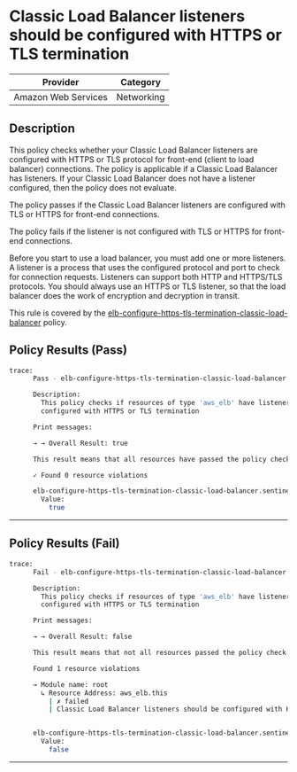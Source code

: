 # Classic Load Balancer listeners should be configured with HTTPS or TLS termination

| Provider            | Category     |
|---------------------|--------------|
| Amazon Web Services | Networking   |

## Description

This policy checks whether your Classic Load Balancer listeners are configured with HTTPS or TLS protocol for front-end (client to load balancer) connections. The policy is applicable if a Classic Load Balancer has listeners. If your Classic Load Balancer does not have a listener configured, then the policy does not evaluate.

The policy passes if the Classic Load Balancer listeners are configured with TLS or HTTPS for front-end connections.

The policy fails if the listener is not configured with TLS or HTTPS for front-end connections.

Before you start to use a load balancer, you must add one or more listeners. A listener is a process that uses the configured protocol and port to check for connection requests. Listeners can support both HTTP and HTTPS/TLS protocols. You should always use an HTTPS or TLS listener, so that the load balancer does the work of encryption and decryption in transit.

This rule is covered by the [elb-configure-https-tls-termination-classic-load-balancer](../../policies/elb-configure-https-tls-termination-classic-load-balancer.sentinel) policy.

## Policy Results (Pass)
```bash
trace:
      Pass - elb-configure-https-tls-termination-classic-load-balancer.sentinel

      Description:
        This policy checks if resources of type 'aws_elb' have listeners
        configured with HTTPS or TLS termination

      Print messages:

      → → Overall Result: true

      This result means that all resources have passed the policy check for the policy elb-configure-https-tls-termination-classic-load-balancer.

      ✓ Found 0 resource violations

      elb-configure-https-tls-termination-classic-load-balancer.sentinel:60:1 - Rule "main"
        Value:
          true
```

---

## Policy Results (Fail)
```bash
trace:
      Fail - elb-configure-https-tls-termination-classic-load-balancer.sentinel

      Description:
        This policy checks if resources of type 'aws_elb' have listeners
        configured with HTTPS or TLS termination

      Print messages:

      → → Overall Result: false

      This result means that not all resources passed the policy check and the protected behavior is not allowed for the policy elb-configure-https-tls-termination-classic-load-balancer.

      Found 1 resource violations

      → Module name: root
        ↳ Resource Address: aws_elb.this
          | ✗ failed
          | Classic Load Balancer listeners should be configured with HTTPS or TLS termination. Refer to https://docs.aws.amazon.com/securityhub/latest/userguide/elb-controls.html#elb-3 for more details.


      elb-configure-https-tls-termination-classic-load-balancer.sentinel:60:1 - Rule "main"
        Value:
          false
```

---